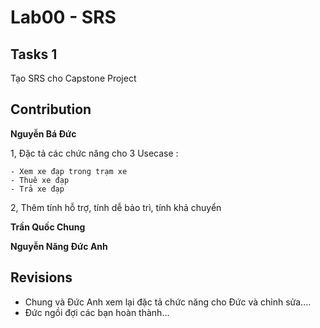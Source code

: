 # Lab00 - SRS

## Tasks 1
  
  Tạo SRS cho Capstone Project
  
## Contribution
  **Nguyễn Bá Đức**
  
   1, Đặc tả các chức năng cho 3 Usecase :
    
    - Xem xe đạp trong trạm xe
    - Thuê xe đạp
    - Trả xe đạp
    
   2,  Thêm tính hỗ trợ, tính dễ bảo trì, tính khả chuyển
   
  **Trần Quốc Chung**
  
  
  
  **Nguyễn Năng Đức Anh**
  
  
  
## Revisions
  
  - Chung và Đức Anh xem lại đặc tả chức năng cho Đức và chỉnh sửa....
  - Đức ngồi đợi các bạn hoàn thành...
